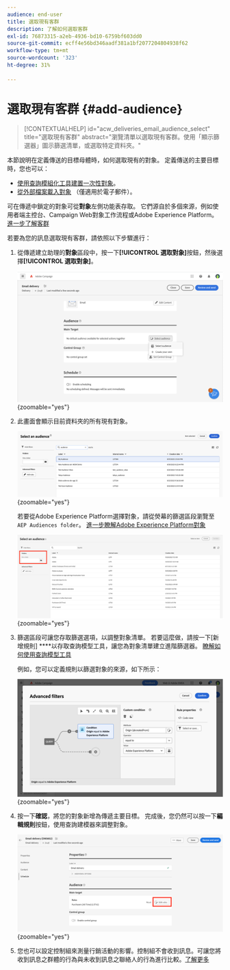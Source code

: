 ```yaml
---
audience: end-user
title: 選取現有客群
description: 了解如何選取客群
exl-id: 76873315-a2eb-4936-bd10-6759bf603dd0
source-git-commit: ecff4e56bd346aadf381a1bf2077204804938f62
workflow-type: tm+mt
source-wordcount: '323'
ht-degree: 31%

---
```



# 選取現有客群 {#add-audience}

>[!CONTEXTUALHELP]
>id="acw_deliveries_email_audience_select"
>title="選取現有客群"
>abstract="瀏覽清單以選取現有客群。使用「顯示篩選器」圖示篩選清單，或選取特定資料夾。"

本節說明在定義傳送的目標母體時，如何選取現有的對象。 定義傳送的主要目標時，您也可以：
* [使用查詢模組化工具建置一次性對象](one-time-audience.md)。
* [從外部檔案載入對象](file-audience.md) （僅適用於電子郵件）。

可在傳遞中鎖定的對象可從&#x200B;**對象**&#x200B;左側功能表存取。 它們源自於多個來源，例如使用者端主控台、Campaign Web對象工作流程或Adobe Experience Platform。 [進一步了解客群](manage-audience.md)

若要為您的訊息選取現有客群，請依照以下步驟進行：

1. 從傳遞建立助理的&#x200B;**對象**&#x200B;區段中，按一下&#x200B;**[!UICONTROL 選取對象]**&#x200B;按鈕，然後選擇&#x200B;**[!UICONTROL 選取對象]**。

   ![](assets/create-audience.png){zoomable="yes"}

1. 此畫面會顯示目前資料夾的所有現有對象。

   ![](assets/create-audience2.png){zoomable="yes"}

   若要從Adobe Experience Platform選擇對象，請從熒幕的篩選區段瀏覽至`AEP Audiences folder`。 [進一步瞭解Adobe Experience Platform對象](manage-audience.md#monitor)

   ![](assets/select-audience-folder.png){zoomable="yes"}

1. 篩選區段可讓您存取篩選選項，以調整對象清單。 若要這麼做，請按一下[新增規則] ****&#x200B;以存取查詢模型工具，讓您為對象清單建立進階篩選器。 [瞭解如何使用查詢模型工具](../query/query-modeler-overview.md)

   例如，您可以定義規則以篩選對象的來源，如下所示：

   ![](assets/filter-on-aep-audience.png){zoomable="yes"}

1. 按一下&#x200B;**確認**，將您的對象新增為傳遞主要目標。 完成後，您仍然可以按一下&#x200B;**編輯規則**&#x200B;按鈕，使用查詢建模器來調整對象。

   ![](assets/refine-audience.png){zoomable="yes"}

1. 您也可以設定控制組來測量行銷活動的影響。控制組不會收到訊息。可讓您將收到訊息之群體的行為與未收到訊息之聯絡人的行為進行比較。[了解更多](control-group.md)
